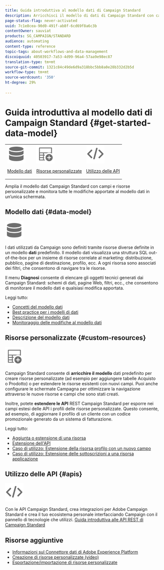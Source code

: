 ```yaml
---
title: Guida introduttiva al modello dati di Campaign Standard
description: Arricchisci il modello di dati di Campaign Standard con campi e risorse personalizzati ed estendi le API REST per esporre i campi estesi.
page-status-flag: never-activated
uuid: 7c1e8cea-90d0-491f-ab8f-6cd69f8a6c3b
contentOwner: sauviat
products: SG_CAMPAIGN/STANDARD
audience: automating
content-type: reference
topic-tags: about-workflows-and-data-management
discoiquuid: 40503917-7a53-4d99-96a4-57aa9e98ec87
translation-type: tm+mt
source-git-commit: 1321c84c49de6d9a318bbc5bb8a0e28b332d2b5d
workflow-type: tm+mt
source-wordcount: '350'
ht-degree: 29%

---
```



# Guida introduttiva al modello dati di Campaign Standard {#get-started-data-model}

<table>
<tr>
<td><img src="assets/do-not-localize/icon_datamodel.svg" width="60px"><p><a href="#data-model">Modello dati</a></p></td>
<td><img src="assets/do-not-localize/icon_custom.svg" width="60px"><p><a href="#custom-resources">Risorse personalizzate</a></p></td><td><img src="assets/do-not-localize/icon_api.svg" width="60px"><p><a href="#custom-resources">Utilizzo delle API</a></p></td></tr>
</table>

Amplia il modello dati Campaign Standard con campi e risorse personalizzate e monitora tutte le modifiche apportate al modello dati in un’unica schermata.

## Modello dati {#data-model}

<img src="assets/do-not-localize/icon_datamodel.svg" width="60px">

I dati utilizzati da Campaign sono definiti tramite risorse diverse definite in un modello **dati** predefinito. Il modello dati visualizza una struttura SQL out-of-the-box per un insieme di risorse correlate al marketing: distribuzione, pubblico, pagine di destinazione, profilo, ecc. A ogni risorsa sono associati dei filtri, che consentono di navigare tra le risorse.

Il menu **Diagnosi** consente di elencare gli oggetti tecnici generati dai Campaign Standard: schemi di dati, pagine Web, filtri, ecc., che consentono di monitorare il modello dati e qualsiasi modifica apportata.

Leggi tutto:

* [Concetti del modello dati](../../developing/using/data-model-concepts.md)
* [Best practice per i modelli di dati](../../developing/using/data-model-best-practices.md)
* [Descrizione del modello dati](../../developing/using/datamodel-introduction.md)
* [Monitoraggio delle modifiche al modello dati](../../developing/using/monitoring-data-model-changes.md)

## Risorse personalizzate {#custom-resources}

<img src="assets/do-not-localize/icon_custom.svg" width="60px">

Campaign Standard consente di **arricchire il modello** dati predefinito per creare risorse personalizzate (ad esempio per aggiungere tabelle Acquisto o Prodotto) o per estendere le risorse esistenti con nuovi campi. Puoi anche configurare le schermate Campagna per ottimizzare la navigazione attraverso le nuove risorse e campi che sono stati creati.

Inoltre, potete **estendere le API** REST Campaign Standard per esporre nei campi estesi delle API i profili delle risorse personalizzate. Questo consente, ad esempio, di aggiornare il profilo di un cliente con un codice promozionale generato da un sistema di fatturazione.

Leggi tutto:

* [Aggiunta o estensione di una risorsa](../../developing/using/key-steps-to-add-a-resource.md)
* [Estensione dell&#39;API](../../developing/using/about-extending-the-api.md)
* [Caso di utilizzo: Estensione della risorsa profilo con un nuovo campo](../../developing/using/extending-the-profile-resource-with-a-new-field.md)
* [Caso di utilizzo: Estensione delle sottoscrizioni a una risorsa applicazione](../../developing/using/extending-the-subscriptions-to-an-application-resource.md)

## Utilizzo delle API {#apis}

<img src="assets/do-not-localize/icon_api.svg" width="60px">

Con le API Campaign Standard, crea integrazioni per  Adobe Campaign Standard e crea il tuo ecosistema personale interfacciando Campaign con il pannello di tecnologie che utilizzi. [Guida introduttiva alle API REST di Campaign Standard](../../api/using/get-started-apis.md)

## Risorse aggiuntive

* [Informazioni sul Connettore dati di Adobe Experience Platform](../../developing/using/aep-about-data-connector.md)
* [Creazione di risorse personalizzate (video)](https://docs.adobe.com/content/help/en/campaign-standard-learn/tutorials/developing/custom-resources-develop/creating-custom-resources.html)
* [Esportazione/importazione di risorse personalizzate](https://helpx.adobe.com/campaign/kb/acs-get-started-with-cusres.html)
